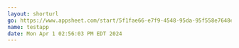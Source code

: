 ```yaml
---
layout: shorturl
go: https://www.appsheet.com/start/5f1fae66-e7f9-4548-95da-95f558e7648e?platform=desktop#viewStack[0][identifier][Type]=Control&viewStack[0][identifier][Name]=%E5%B7%A5%E4%BD%9C%E8%A1%A81&appName=NewApp-756933758
name: testapp
date: Mon Apr 1 02:56:03 PM EDT 2024
---
```

